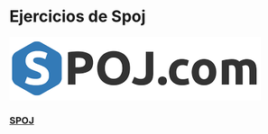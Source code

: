 # Ejercicios de Spoj
![Logo Spoj](/img/spoj.png)

### [SPOJ](http://www.spoj.com/problems/classical/sort=6,start=0)
